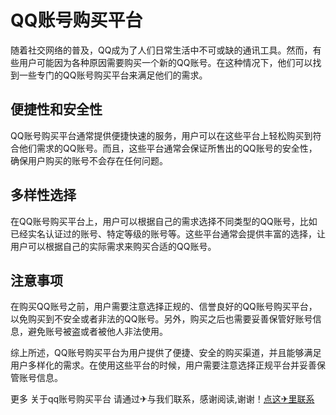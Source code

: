 # QQ账号购买平台

随着社交网络的普及，QQ成为了人们日常生活中不可或缺的通讯工具。然而，有些用户可能因为各种原因需要购买一个新的QQ账号。在这种情况下，他们可以找到一些专门的QQ账号购买平台来满足他们的需求。

## 便捷性和安全性

QQ账号购买平台通常提供便捷快速的服务，用户可以在这些平台上轻松购买到符合他们需求的QQ账号。而且，这些平台通常会保证所售出的QQ账号的安全性，确保用户购买的账号不会存在任何问题。

## 多样性选择

在QQ账号购买平台上，用户可以根据自己的需求选择不同类型的QQ账号，比如已经实名认证过的账号、特定等级的账号等。这些平台通常会提供丰富的选择，让用户可以根据自己的实际需求来购买合适的QQ账号。

## 注意事项

在购买QQ账号之前，用户需要注意选择正规的、信誉良好的QQ账号购买平台，以免购买到不安全或者非法的QQ账号。另外，购买之后也需要妥善保管好账号信息，避免账号被盗或者被他人非法使用。

综上所述，QQ账号购买平台为用户提供了便捷、安全的购买渠道，并且能够满足用户多样化的需求。在使用这些平台的时候，用户需要注意选择正规平台并妥善保管账号信息。

更多 关于qq账号购买平台 请通过✈与我们联系，感谢阅读,谢谢！[点这✈里联系](https://1.k02.cc)